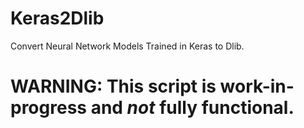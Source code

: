 # Keras2Dlib
Convert Neural Network Models Trained in Keras to Dlib.

# WARNING: This script is work-in-progress and *not* fully functional.
